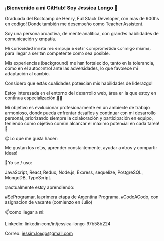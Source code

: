 ### ¡Bienvenido a mi GitHub! Soy Jessica Longo 👋
Graduada del Bootcamp de Henry, Full Stack Developer, con mas de 900hs en codigo!
Donde también me desempeño como Teacher Assistent.

Soy una persona proactiva, de mente analítica, con grandes habilidades de comunicación y empatía.

Mi curiosidad innata me empuja a estar comprometida conmigo misma, para llegar a ser tan competente como sea posible.

Mis experiencias (background) me han fortalecido, tanto en la tolerancia, cómo en el autocontrol ante las adversidades, lo que favorece mi adaptación al cambio.

Considero que estás cualidades potencian mis habilidades de liderazgo!


Estoy interesada en el entorno del desarrollo web, área en la que estoy en continua especialización.🧑‍💻 


Mi objetivo es evolucionar profesionalmente en un ambiente de trabajo armonioso, donde pueda enfrentar desafíos y continuar con mi desarrollo personal, priorizando siempre la colaboración y participación en equipo, teniendo como objetivo común alcanzar el máximo potencial en cada tarea!🤝

😍Lo que me gusta hacer:

Me gustan los retos, aprender constantemente, ayudar a otros y compartir ideas!

🧠Yo sé / uso:

JavaScript, React, Redux, Node.js, Express, sequelize, PostgreSQL, MongoDB, TypeScript.

🤓actualmente estoy aprendiendo:

#SéProgramar, la primera etapa de Argentina Programa.
#CodoACodo, con asignacion de vacante (comienzo en Julio)

📫como llegar a mi:

Linkedin: linkedin.com/in/jessica-longo-97b58b224

Correo: jessim.longo@gmail.com


